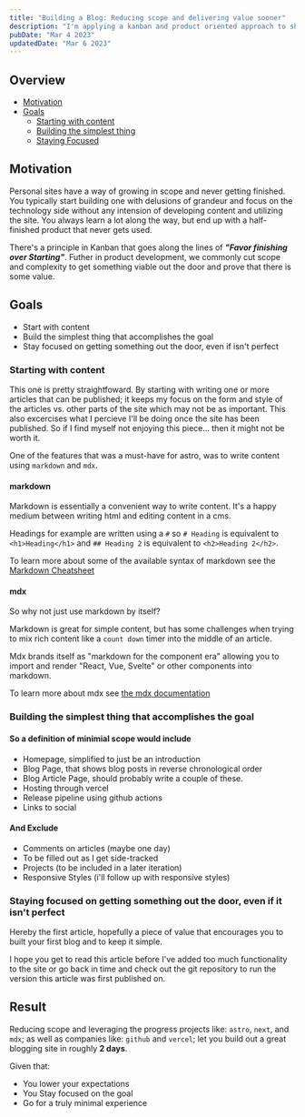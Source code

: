 ```yaml
---
title: "Building a Blog: Reducing scope and delivering value sooner"
description: "I'm applying a kanban and product oriented approach to shipping value quickly and finishing a personal project that delivers some value. Zero to production in two days."
pubDate: "Mar 4 2023"
updatedDate: "Mar 6 2023"
---
```


## Overview

- [Motivation](#motivation)
- [Goals](#goals)
	- [Starting with content](#starting-with-content)
	- [Building the simplest thing](#building-the-simplest-thing-that-accomplishes-the-goal)
	- [Staying Focused](#staying-focused-on-getting-something-out-the-door-even-if-it-isnt-perfect)

## Motivation

Personal sites have a way of growing in scope and never getting finished. You typically start building one with delusions of grandeur and focus on the technology side without any intension of developing content and utilizing the site. You always learn a lot along the way, but end up with a half-finished product that never gets used.

There's a principle in Kanban that goes along the lines of **_"Favor finishing over Starting"_**. Futher in product development, we commonly cut scope and complexity to get something viable out the door and prove that there is some value.

## Goals

- Start with content
- Build the simplest thing that accomplishes the goal
- Stay focused on getting something out the door, even if isn't perfect

### Starting with content

This one is pretty straightfoward. By starting with writing one or more articles that can be published; it keeps my focus on the form and style of the articles vs. other parts of the site which may not be as important. This also excercises what I percieve I'll be doing once the site has been published. So if I find myself not enjoying this piece... then it might not be worth it.

One of the features that was a must-have for astro, was to write content using `markdown` and `mdx`.

#### markdown

Markdown is essentially a convenient way to write content. It's a happy medium between writing html and editing content in a cms.

Headings for example are written using a `#` so `# Heading` is equivalent to `<h1>Heading</h1>` and `## Heading 2` is equivalent to `<h2>Heading 2</h2>`.

To learn more about some of the available syntax of markdown see the [Markdown Cheatsheet](https://www.markdownguide.org/cheat-sheet/)

#### mdx

So why not just use markdown by itself?

Markdown is great for simple content, but has some challenges when trying to mix rich content like a `count down` timer into the middle of an article.

Mdx brands itself as "markdown for the component era" allowing you to import and render "React, Vue, Svelte" or other components into markdown.

To learn more about mdx see [the mdx documentation](https://mdxjs.com/table-of-components/)

### Building the simplest thing that accomplishes the goal

#### So a definition of minimial scope would include

- Homepage, simplified to just be an introduction
- Blog Page, that shows blog posts in reverse chronological order
- Blog Article Page, should probably write a couple of these.
- Hosting through vercel
- Release pipeline using github actions
- Links to social

#### And Exclude

- Comments on articles (maybe one day)
- To be filled out as I get side-tracked
- Projects (to be included in a later iteration)
- Responsive Styles (i'll follow up with responsive styles)

### Staying focused on getting something out the door, even if it isn't perfect

Hereby the first article, hopefully a piece of value that encourages you to built your first blog and to keep it simple.

I hope you get to read this article before I've added too much functionality to the site or go back in time and check out the git repository to run the version this article was first published on.

## Result

Reducing scope and leveraging the progress projects like: `astro`, `next`, and `mdx`; as well as companies like: `github` and `vercel`; let you build out a great blogging site in roughly **2 days**.

Given that:

- You lower your expectations
- You Stay focused on the goal
- Go for a truly minimal experience

